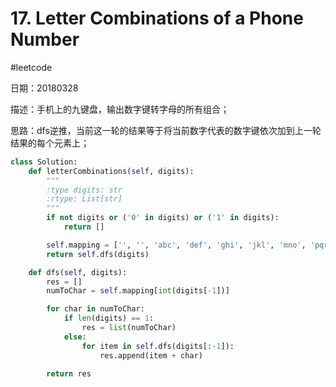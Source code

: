 # 17. Letter Combinations of a Phone Number
#leetcode

日期：20180328

描述：手机上的九键盘，输出数字键转字母的所有组合；

思路：dfs逆推，当前这一轮的结果等于将当前数字代表的数字键依次加到上一轮结果的每个元素上；

```python
class Solution:
    def letterCombinations(self, digits):
        """
        :type digits: str
        :rtype: List[str]
        """
        if not digits or ('0' in digits) or ('1' in digits):
            return []

        self.mapping = ['', '', 'abc', 'def', 'ghi', 'jkl', 'mno', 'pqrs', 'tuv', 'wxyz']
        return self.dfs(digits)

    def dfs(self, digits):
        res = []
        numToChar = self.mapping[int(digits[-1])]

        for char in numToChar:
            if len(digits) == 1:
                res = list(numToChar)
            else:
                for item in self.dfs(digits[:-1]):
                    res.append(item + char)

        return res

```